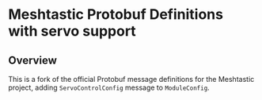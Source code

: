# Meshtastic Protobuf Definitions<br>with servo support

## Overview

This is a fork of the official Protobuf message definitions for the Meshtastic project, adding `ServoControlConfig` message to `ModuleConfig`.
